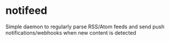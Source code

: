 # notifeed
Simple daemon to regularly parse RSS/Atom feeds and send push notifications/webhooks when new content is detected
